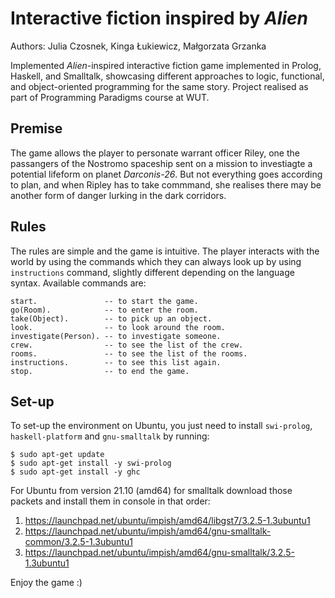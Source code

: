 # Interactive fiction inspired by *Alien*
Authors: Julia Czosnek, Kinga Łukiewicz, Małgorzata Grzanka

Implemented *Alien*-inspired  interactive fiction game implemented in Prolog, Haskell, and Smalltalk, showcasing different approaches to logic, functional, and object-oriented programming for the same story.
Project realised as part of Programming Paradigms course at WUT.

## Premise

The game allows the player to personate warrant officer Riley, one the passangers of the Nostromo spaceship sent on a mission to investiagte a potential lifeform on planet *Darconis-26*. But not everything goes according to plan, and when Ripley has to take commmand, she realises there may be another form of danger lurking in the dark corridors.

## Rules

The rules are simple and the game is intuitive. The player interacts with the world by using the commands which they can always look up by using `instructions` command, slightly different depending on the language syntax.
Available commands are:
```
start.               -- to start the game.
go(Room).            -- to enter the room.
take(Object).        -- to pick up an object.
look.                -- to look around the room.
investigate(Person). -- to investigate someone.
crew.                -- to see the list of the crew.
rooms.               -- to see the list of the rooms.
instructions.        -- to see this list again.
stop.                -- to end the game.
```

## Set-up

To set-up the environment on Ubuntu, you just need to install `swi-prolog`, `haskell-platform` and `gnu-smalltalk` by running:
```
$ sudo apt-get update
$ sudo apt-get install -y swi-prolog
$ sudo apt-get install -y ghc
```

For Ubuntu from version 21.10 (amd64) for smalltalk download those packets and install them in console in that order:
1. https://launchpad.net/ubuntu/impish/amd64/libgst7/3.2.5-1.3ubuntu1
2. https://launchpad.net/ubuntu/impish/amd64/gnu-smalltalk-common/3.2.5-1.3ubuntu1
3. https://launchpad.net/ubuntu/impish/amd64/gnu-smalltalk/3.2.5-1.3ubuntu1

Enjoy the game :)
